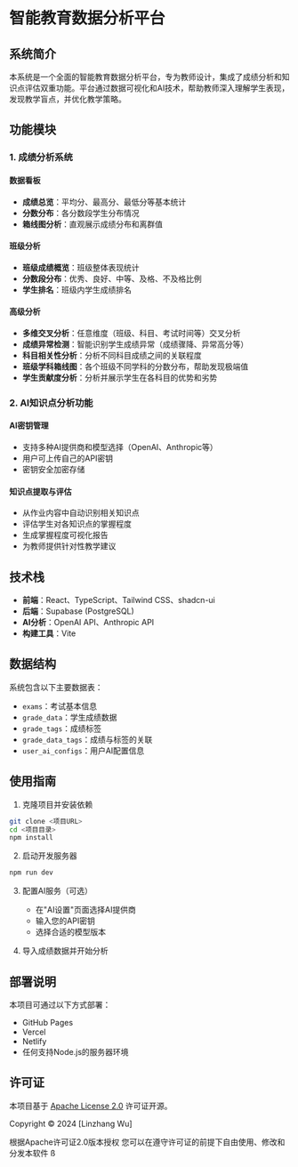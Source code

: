 # 智能教育数据分析平台

## 系统简介

本系统是一个全面的智能教育数据分析平台，专为教师设计，集成了成绩分析和知识点评估双重功能。平台通过数据可视化和AI技术，帮助教师深入理解学生表现，发现教学盲点，并优化教学策略。

## 功能模块

### 1. 成绩分析系统

#### 数据看板
- **成绩总览**：平均分、最高分、最低分等基本统计
- **分数分布**：各分数段学生分布情况
- **箱线图分析**：直观展示成绩分布和离群值

#### 班级分析
- **班级成绩概览**：班级整体表现统计
- **分数段分布**：优秀、良好、中等、及格、不及格比例
- **学生排名**：班级内学生成绩排名

#### 高级分析
- **多维交叉分析**：任意维度（班级、科目、考试时间等）交叉分析
- **成绩异常检测**：智能识别学生成绩异常（成绩骤降、异常高分等）
- **科目相关性分析**：分析不同科目成绩之间的关联程度
- **班级学科箱线图**：各个班级不同学科的分数分布，帮助发现极端值
- **学生贡献度分析**：分析并展示学生在各科目的优势和劣势

### 2. AI知识点分析功能

#### AI密钥管理
- 支持多种AI提供商和模型选择（OpenAI、Anthropic等）
- 用户可上传自己的API密钥
- 密钥安全加密存储

#### 知识点提取与评估
- 从作业内容中自动识别相关知识点
- 评估学生对各知识点的掌握程度
- 生成掌握程度可视化报告
- 为教师提供针对性教学建议

## 技术栈

- **前端**：React、TypeScript、Tailwind CSS、shadcn-ui
- **后端**：Supabase (PostgreSQL)
- **AI分析**：OpenAI API、Anthropic API
- **构建工具**：Vite

## 数据结构

系统包含以下主要数据表：

- `exams`：考试基本信息
- `grade_data`：学生成绩数据
- `grade_tags`：成绩标签
- `grade_data_tags`：成绩与标签的关联
- `user_ai_configs`：用户AI配置信息

## 使用指南

1. 克隆项目并安装依赖
```bash
git clone <项目URL>
cd <项目目录>
npm install
```

2. 启动开发服务器
```bash
npm run dev
```

3. 配置AI服务（可选）
   - 在"AI设置"页面选择AI提供商
   - 输入您的API密钥
   - 选择合适的模型版本

4. 导入成绩数据并开始分析

## 部署说明

本项目可通过以下方式部署：
- GitHub Pages
- Vercel
- Netlify
- 任何支持Node.js的服务器环境

## 许可证

本项目基于 [Apache License 2.0](LICENSE) 许可证开源。

Copyright © 2024 [Linzhang Wu]

根据Apache许可证2.0版本授权
您可以在遵守许可证的前提下自由使用、修改和分发本软件
ß